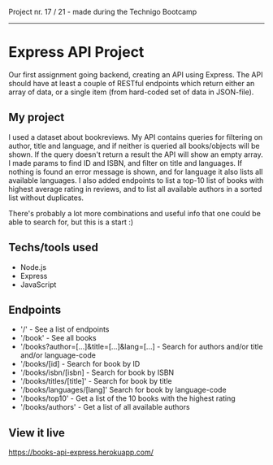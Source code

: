 Project nr. 17 / 21 - made during the Technigo Bootcamp
___

# Express API Project
Our first assignment going backend, creating an API using Express. The API should have at least a couple of RESTful endpoints which return either an array of data, or a single item (from hard-coded set of data in JSON-file).

## My project
I used a dataset about bookreviews. My API contains queries for filtering on author, title and language, and if neither is queried all books/objects will be shown. If the query doesn't return a result the API will show an empty array. I made params to find ID and ISBN, and filter on title and languages. If nothing is found an error message is shown, and for language it also lists all available languages. I also added endpoints to list a top-10 list of books with highest average rating in reviews, and to list all available authors in a sorted list without duplicates. 

There's probably a lot more combinations and useful info that one could be able to search for, but this is a start :)

## Techs/tools used
* Node.js
* Express
* JavaScript

## Endpoints
* '/' - See a list of endpoints
* '/book' - See all books
* '/books?author=[...]&title=[...]&lang=[...] - Search for authors and/or title and/or language-code
* '/books/[id] - Search for book by ID
* '/books/isbn/[isbn] - Search for book by ISBN
* '/books/titles/[title]' - Search for book by title
* '/books/languages/[lang]' Search for book by language-code
* '/books/top10' - Get a list of the 10 books with the highest rating
* '/books/authors' - Get a list of all available authors

## View it live
https://books-api-express.herokuapp.com/
